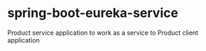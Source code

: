 # spring-boot-eureka-service
Product service application to work as a service to Product client application
